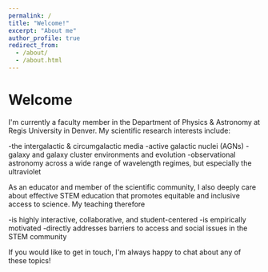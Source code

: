 ```yaml
---
permalink: /
title: "Welcome!"
excerpt: "About me"
author_profile: true
redirect_from: 
  - /about/
  - /about.html
---
```


Welcome
======
I'm currently a faculty member in the Department of Physics & Astronomy at Regis University in Denver. My scientific research interests include:

-the intergalactic & circumgalactic media
-active galactic nuclei (AGNs)
-galaxy and galaxy cluster environments and evolution
-observational astronomy across a wide range of wavelength regimes, but especially the ultraviolet

As an educator and member of the scientific community, I also deeply care about effective STEM education that promotes equitable and inclusive access to science. My teaching therefore

-is highly interactive, collaborative, and student-centered
-is empirically motivated
-directly addresses barriers to access and social issues in the STEM community

If you would like to get in touch, I'm always happy to chat about any of these topics!
